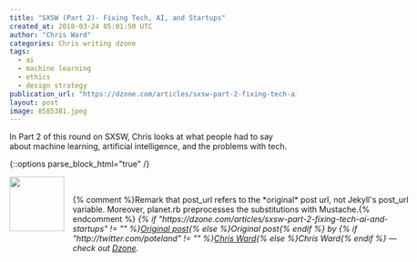 ```yaml
---
title: "SXSW (Part 2)- Fixing Tech, AI, and Startups"
created_at: 2018-03-24 05:01:50 UTC
author: "Chris Ward"
categories: Chris writing dzone
tags: 
  - ai
  - machine learning
  - ethics
  - design strategy
publication_url: "https://dzone.com/articles/sxsw-part-2-fixing-tech-ai-and-startups"
layout: post
image: 8585381.jpeg
---
```

In Part 2 of this round on SXSW, Chris looks at what people had to say about machine learning, artificial intelligence, and the problems with tech.


{::options parse_block_html="true" /}
<div class="author">
   <img src="http://www.rss-specifications.com/rss-spec-rss.gif" style="width: 96px; height: 96;">
   <span style="position: absolute; padding: 32px 15px;">{% comment %}Remark that post_url refers to the *original* post url, not Jekyll's post_url variable. Moreover, planet.rb preprocesses the substitutions with Mustache.{% endcomment %}
      <i>{% if "https://dzone.com/articles/sxsw-part-2-fixing-tech-ai-and-startups" != "" %}<a href="https://dzone.com/articles/sxsw-part-2-fixing-tech-ai-and-startups">Original post</a>{% else %}Original post{% endif %} by {% if "http://twitter.com/poteland" != "" %}<a href="http://twitter.com/poteland">Chris Ward</a>{% else %}Chris Ward{% endif %} &mdash; check out <a href="https://dzone.com">Dzone</a>.</i>
  </span>
</div>
